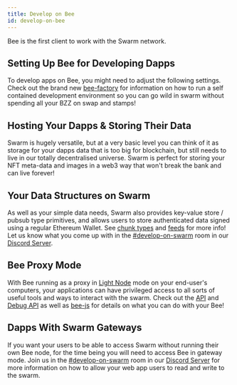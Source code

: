 ```yaml
---
title: Develop on Bee
id: develop-on-bee
---
```


Bee is the first client to work with the Swarm network.

## Setting Up Bee for Developing Dapps

To develop apps on Bee, you might need to adjust the following settings. Check out the brand new [bee-factory](https://github.com/ethersphere/bee-factory) for information on how to run a self contained development environment so you can go wild in swarm without spending all your BZZ on swap and stamps!

## Hosting Your Dapps & Storing Their Data

Swarm is hugely versatile, but at a very basic level you can think of
it as storage for your dapps data that is too big for blockchain, but
still needs to live in our totally decentralised universe. Swarm is
perfect for storing your NFT meta-data and images in a web3 way that
won't break the bank and can live forever!

## Your Data Structures on Swarm

As well as your simple data needs, Swarm also provides key-value store
/ pubsub type primitives, and allows users to store authenticated data
signed using a regular Ethereum Wallet. See
[chunk types](/docs/dapps-on-swarm/chunk-types) and
[feeds](/docs/dapps-on-swarm/feeds) for more info! Let us know what
you come up with in the
[#develop-on-swarm](https://discord.gg/C6dgqpxZkU) room in our
[Discord Server](https://discord.gg/wdghaQsGq5).

## Bee Proxy Mode

With Bee running as a proxy in
[Light Node](/docs/access-the-swarm/light-nodes) mode on your end-user's
computers, your applications can have privileged access to all sorts
of useful tools and ways to interact with the swarm. Check out the
[API](/docs/api-reference/api-reference) and
[Debug API](/docs/api-reference/api-reference) as well as
[bee-js](/docs/dapps-on-swarm/bee-js) for details on what you can do
with your Bee!

## Dapps With Swarm Gateways

If you want your users to be able to access Swarm without running
their own Bee node, for the time being you will need to access Bee in
gateway mode. Join us in the
[#develop-on-swarm](https://discord.gg/C6dgqpxZkU) room in our
[Discord Server](https://discord.gg/wdghaQsGq5) for more information
on how to allow your web app users to read and write to the swarm.
